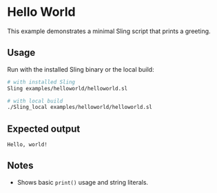 # Hello World

This example demonstrates a minimal Sling script that prints a greeting.

## Usage

Run with the installed Sling binary or the local build:

```bash
# with installed Sling
Sling examples/helloworld/helloworld.sl

# with local build
./Sling_local examples/helloworld/helloworld.sl
```

## Expected output

```text
Hello, world!
```

## Notes

- Shows basic `print()` usage and string literals.

